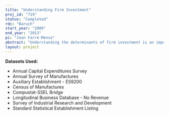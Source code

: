 ```yaml
---
title: "Understanding Firm Investment"
proj_id: "719"
status: "Completed"
rdc: "Baruch"
start_year: "2009"
end_year: "2013"
pi: "Joan Farre-Mensa"
abstract: "Understanding the determinants of firm investment is an important question at the heart of the economic discipline. The difficulty of empirically analyzing the factors that drive firm investment arises from the fact that investment is highly volatile throughout the business cycle and responds to a wide variety of global and local economic shocks. One of the main open questions regarding the determinants of firm investment is how equity income taxation affects a firm’s cost of capital and thus its incentives to invest. This research uses the tax cuts in dividends and capital gains included in the Jobs and Growth Tax Relief Reconciliation Act of 2003 in order to shed light on this question. This project uses data from the Census of Manufactures, the Annual Survey of Manufactures, the Annual Capital Expenditures Survey, and the Survey of Industrial Research and Development to construct a panel of plants spanning from 1994 to 2007. Other U.S. Census Bureau data will be employed in order to match the census datasets with other American and international databases. The main assumption is that only firms incorporated in the United States, and thus with a majority of shareholders subject to U.S. tax law, will be potentially affected by a decrease in the cost of capital induced by the 2003 equity income tax cuts. The analysis will control for those plant and firm characteristics identified as determinants of investment and will be able to attribute any differences in investment between plants that only differ in the country of incorporation of their parent firms to the effects of changes in equity income taxation, effec­tively differencing away those determinants of investment related to the business cycle and other local and global economic shocks that impact profitability. Census microdata also allows for quantification of the effect of those other variables identified as potential determinants of investment. The focus on a time period around a sizeable tax reform represents a unique opportunity to obtain estimates less subject to severe measurement error, given that changes in taxation induce firms to reevaluate their investment levels in order to reflect the new economic environment. The analysis of investment can shed light on how constant capital expenditures are across time, and thus help design imputation strategies for nonresponse in capital expenditures survey questions. The link between census datasets and several international databases will provide financial information for those foreign-incorporated companies that own plants in the United States. This link will enable an assessment of the quality of the ownership data contained in the census files and can be useful to analyze the characteristics of multinational companies that own plants in the United States."
layout: project
---
```


**Datasets Used:**

  - Annual Capital Expenditures Survey 
  - Annual Survey of Manufactures 
  - Auxiliary Establishment - ES9200 
  - Census of Manufactures 
  - Compustat-SSEL Bridge 
  - Longitudinal Business Database - No Revenue 
  - Survey of Industrial Research and Development 
  - Standard Statistical Establishment Listing 

